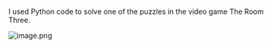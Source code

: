 I used Python code to solve one of the puzzles in the video game The Room Three.

![image.png](./image.png)